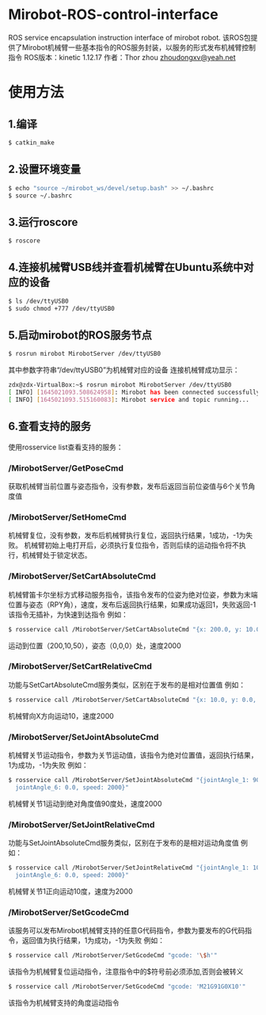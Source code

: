 # Mirobot-ROS-control-interface
ROS service encapsulation instruction interface of mirobot robot.
该ROS包提供了Mirobot机械臂一些基本指令的ROS服务封装，以服务的形式发布机械臂控制指令
ROS版本：kinetic 1.12.17
作者：Thor zhou
zhoudongxv@yeah.net

# 使用方法
## 1.编译
```bash
$ catkin_make
```
## 2.设置环境变量
```bash
$ echo "source ~/mirobot_ws/devel/setup.bash" >> ~/.bashrc
$ source ~/.bashrc
```
## 3.运行roscore
```bash
$ roscore
```
## 4.连接机械臂USB线并查看机械臂在Ubuntu系统中对应的设备
```bash
$ ls /dev/ttyUSB0
$ sudo chmod +777 /dev/ttyUSB0
```
## 5.启动mirobot的ROS服务节点
```bash
$ rosrun mirobot MirobotServer /dev/ttyUSB0
```
其中参数字符串“/dev/ttyUSB0”为机械臂对应的设备
连接机械臂成功显示：
```bash
zdx@zdx-VirtualBox:~$ rosrun mirobot MirobotServer /dev/ttyUSB0
[ INFO] [1645021093.508624958]: Mirobot has been connected successfully!
[ INFO] [1645021093.515160083]: Mirobot service and topic running...
```
## 6.查看支持的服务
使用rosservice list查看支持的服务：
### /MirobotServer/GetPoseCmd  
获取机械臂当前位置与姿态指令，没有参数，发布后返回当前位姿值与6个关节角度值
### /MirobotServer/SetHomeCmd
机械臂复位，没有参数，发布后机械臂执行复位，返回执行结果，1成功，-1为失败。
机械臂初始上电打开后，必须执行复位指令，否则后续的运动指令将不执行，机械臂处于锁定状态。
### /MirobotServer/SetCartAbsoluteCmd
机械臂笛卡尔坐标方式移动服务指令，该指令发布的位姿为绝对位姿，参数为末端位置与姿态（RPY角），速度，发布后返回执行结果，如果成功返回1，失败返回-1
该指令无插补，为快速到达指令
例如：
```bash
$ rosservice call /MirobotServer/SetCartAbsoluteCmd "{x: 200.0, y: 10.0, z: 50.0, a: 0.0, b: 0.0, c: 0.0, speed: 2000}" 
```
运动到位置（200,10,50），姿态（0,0,0）处，速度2000
### /MirobotServer/SetCartRelativeCmd
功能与SetCartAbsoluteCmd服务类似，区别在于发布的是相对位置值
例如：
```bash
$ rosservice call /MirobotServer/SetCartAbsoluteCmd "{x: 10.0, y: 0.0, z: 0.0, a: 0.0, b: 0.0, c: 0.0, speed: 2000}" 
```
机械臂向X方向运动10，速度2000
### /MirobotServer/SetJointAbsoluteCmd
机械臂关节运动指令，参数为关节运动值，该指令为绝对位置值，返回执行结果，1为成功，-1为失败
例如：
```bash
$ rosservice call /MirobotServer/SetJointAbsoluteCmd "{jointAngle_1: 90.0, jointAngle_2: 0.0, jointAngle_3: 0.0, jointAngle_4: 0.0, jointAngle_5: 0.0,
  jointAngle_6: 0.0, speed: 2000}" 
```
机械臂关节1运动到绝对角度值90度处，速度2000
### /MirobotServer/SetJointRelativeCmd
功能与SetJointAbsoluteCmd服务类似，区别在于发布的是相对运动角度值
例如：
```bash
$ rosservice call /MirobotServer/SetJointRelativeCmd "{jointAngle_1: 10.0, jointAngle_2: 0.0, jointAngle_3: 0.0, jointAngle_4: 0.0, jointAngle_5: 0.0,
  jointAngle_6: 0.0, speed: 2000}" 
```
机械臂关节1正向运动10度，速度为2000
### /MirobotServer/SetGcodeCmd
该服务可以发布Mirobot机械臂支持的任意G代码指令，参数为要发布的G代码指令，返回值为执行结果，1为成功，-1为失败
例如：
```bash
$ rosservice call /MirobotServer/SetGcodeCmd "gcode: '\$h'"
```
该指令为机械臂复位运动指令，注意指令中的$符号前必须添加\,否则会被转义
```bash
$ rosservice call /MirobotServer/SetGcodeCmd "gcode: 'M21G91G0X10'"
```
该指令为机械臂支持的角度运动指令
